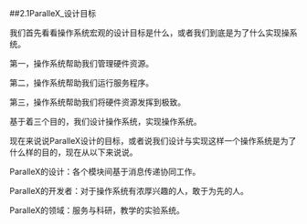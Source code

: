 ##2.1ParalleX_设计目标

我们首先看看操作系统宏观的设计目标是什么，或者我们到底是为了什么实现操系统。

第一，操作系统帮助我们管理硬件资源。

第二，操作系统帮助我们运行服务程序。

第三，操作系统帮助我们将硬件资源发挥到极致。

基于着三个目的，我们设计操作系统，实现操作系统。

现在来说说ParalleX设计的目标，或者说我们设计与实现这样一个操作系统是为了什么样的目的，现在从以下来说说。

ParalleX的设计：各个模块间基于消息传递协同工作。

ParalleX的开发者：对于操作系统有浓厚兴趣的人，敢于为先的人。

ParalleX的领域：服务与科研，教学的实验系统。


##

